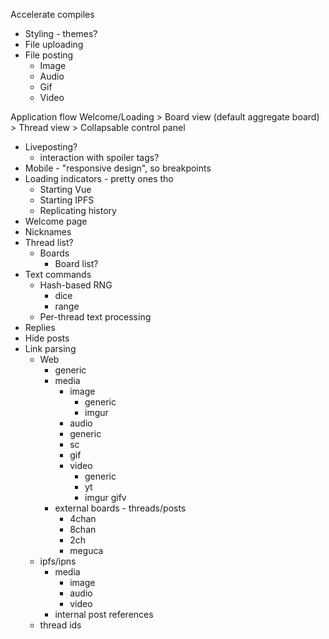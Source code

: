 Accelerate compiles

- Styling - themes?
- File uploading
- File posting
  - Image
  - Audio
  - Gif
  - Video

Application flow
Welcome/Loading > Board view (default aggregate board) > Thread view
                > Collapsable control panel

- Liveposting?
  - interaction with spoiler tags?
- Mobile - "responsive design", so breakpoints
- Loading indicators - pretty ones tho
  - Starting Vue
  - Starting IPFS
  - Replicating history
- Welcome page
- Nicknames
- Thread list?
  - Boards
    - Board list?
- Text commands
  - Hash-based RNG
    - dice
    - range
  - Per-thread text processing
- Replies
- Hide posts
- Link parsing
  - Web
    - generic
    - media
      - image
        - generic
        - imgur
      - audio
       - generic
       - sc
      - gif
      - video
        - generic
        - yt
        - imgur gifv
    - external boards - threads/posts
      - 4chan
      - 8chan
      - 2ch
      - meguca
  - ipfs/ipns
    - media
      - image
      - audio
      - video
    - internal post references
  - thread ids